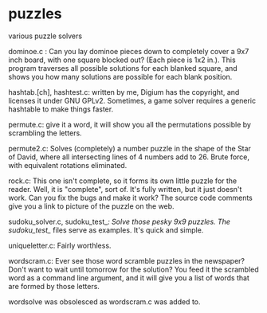 puzzles
=======

various puzzle solvers

dominoe.c : Can you lay dominoe pieces down to completely
cover a 9x7 inch board, with one square blocked out? (Each piece
is 1x2 in.).  This program traverses all possible solutions
for each blanked square, and shows you how many solutions
are possible for each blank position.

hashtab.[ch], hashtest.c: written by me, Digium has the copyright,
and licenses it under GNU GPLv2. Sometimes, a game solver requires
a generic hashtable to make things faster.

permute.c: give it a word, it will show you all the permutations
possible by scrambling the letters.

permute2.c: Solves (completely) a number puzzle in the shape
of the Star of David, where all intersecting lines of 4 numbers
add to 26. Brute force, with equivalent rotations eliminated.

rock.c: This one isn't complete, so it forms its own little
puzzle for the reader.  Well, it is "complete", sort of. 
It's fully written, but it just doesn't work.
Can you fix the bugs and make it work? The source code comments
give you a link to picture of the puzzle on the web.

sudoku_solver.c, sudoku_test_*: Solve those pesky 9x9 puzzles.
The sudoku_test_* files serve as examples. It's quick and 
simple.

uniqueletter.c: Fairly worthless. 

wordscram.c: Ever see those word scramble puzzles in the newspaper?
  Don't want to wait until tomorrow for the solution? You 
  feed it the scrambled word as a command line argument, and
  it will give you a list of words that are formed by those
  letters.

wordsolve was obsolesced as wordscram.c was added to.


